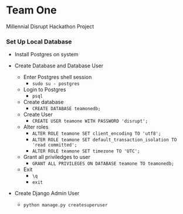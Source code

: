 # Team One
Millennial Disrupt Hackathon Project

### Set Up Local Database
- Install Postgres on system

- Create Database and Database User
  - Enter Postgres shell session
    - `sudo su - postgres`
  - Login to Postgres
    - `psql`
  - Create database
    - `CREATE DATABASE teamonedb;`
  - Create User
    - `CREATE USER teamone WITH PASSWORD 'disrupt';`
  - Alter roles
    - `ALTER ROLE teamone SET client_encoding TO 'utf8';`
    - `ALTER ROLE teamone SET default_transaction_isolation TO 'read committed';`
    - `ALTER ROLE teamone SET timezone TO 'UTC';`
  - Grant all priviledges to user
    - `GRANT ALL PRIVILEGES ON DATABASE teamone TO teamonedb;`
  - Exit
    - `\q`
    - `exit`

- Create Django Admin User
  - `python manage.py createsuperuser`
